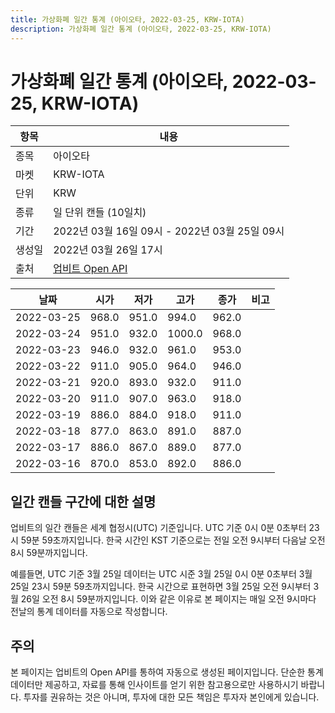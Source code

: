 ```yaml
---
title: 가상화폐 일간 통계 (아이오타, 2022-03-25, KRW-IOTA)
description: 가상화폐 일간 통계 (아이오타, 2022-03-25, KRW-IOTA)
---
```


가상화폐 일간 통계 (아이오타, 2022-03-25, KRW-IOTA)
===

|항목|내용|
|--|--|
|종목|아이오타|
|마켓|KRW-IOTA|
|단위|KRW|
|종류|일 단위 캔들 (10일치)|
|기간|2022년 03월 16일 09시 - 2022년 03월 25일 09시|
|생성일|2022년 03월 26일 17시|
|출처|[업비트 Open API](https://docs.upbit.com)|


|날짜|시가|저가|고가|종가|비고|
|--|--|--|--|--|--|
|2022-03-25|968.0|951.0|994.0|962.0|    |
|2022-03-24|951.0|932.0|1000.0|968.0|    |
|2022-03-23|946.0|932.0|961.0|953.0|    |
|2022-03-22|911.0|905.0|964.0|946.0|    |
|2022-03-21|920.0|893.0|932.0|911.0|    |
|2022-03-20|911.0|907.0|963.0|918.0|    |
|2022-03-19|886.0|884.0|918.0|911.0|    |
|2022-03-18|877.0|863.0|891.0|887.0|    |
|2022-03-17|886.0|867.0|889.0|877.0|    |
|2022-03-16|870.0|853.0|892.0|886.0|    |


일간 캔들 구간에 대한 설명
---


업비트의 일간 캔들은 세계 협정시(UTC) 기준입니다. 
UTC 기준 0시 0분 0초부터 23시 59분 59초까지입니다. 
한국 시간인 KST 기준으로는 전일 오전 9시부터 다음날 오전 8시 59분까지입니다. 


예를들면, UTC 기준 3월 25일 데이터는 UTC 시준 3월 25일 0시 0분 0초부터 3월 25일 23시 59분 59초까지입니다. 
한국 시간으로 표현하면 3월 25일 오전 9시부터 3월 26일 오전 8시 59분까지입니다. 
이와 같은 이유로 본 페이지는 매일 오전 9시마다 전날의 통계 데이터를 자동으로 작성합니다. 


주의
---


본 페이지는 업비트의 Open API를 통하여 자동으로 생성된 페이지입니다. 
단순한 통계 데이터만 제공하고, 자료를 통해 인사이트를 얻기 위한 참고용으로만 사용하시기 바랍니다. 
투자를 권유하는 것은 아니며, 투자에 대한 모든 책임은 투자자 본인에게 있습니다. 
